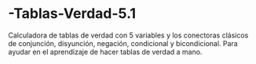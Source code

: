 # -Tablas-Verdad-5.1
Calculadora de tablas de verdad con 5 variables y los conectoras clásicos de conjunción, disyunción, negación, condicional y bicondicional. Para ayudar en el aprendizaje de hacer tablas de verdad a mano.
